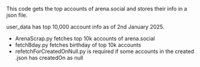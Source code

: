 This code gets the top accounts of arena.social and stores their info in a json file.


user_data has top 10,000 account info as of 2nd January 2025.

- ArenaScrap.py fetches top 10k accounts of arena.social
- fetchBday.py fetches birthday of top 10k accounts
- refetchForCreatedOnNull.py is required if some accounts in the created .json has createdOn as null 
